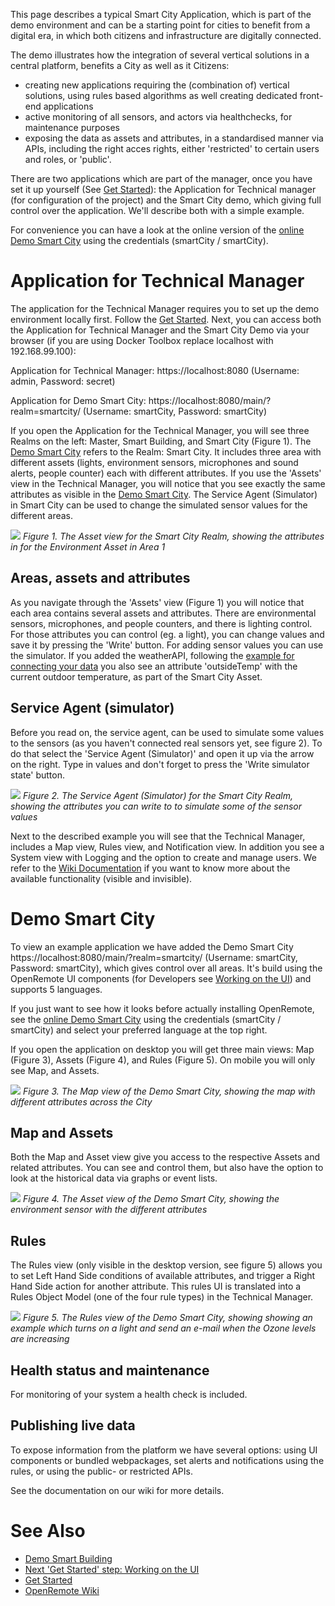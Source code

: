 This page describes a typical Smart City Application, which is part of the demo environment and can be a starting point for cities to benefit from a digital era, in which both citizens and infrastructure are digitally connected. 

The demo illustrates how the integration of several vertical solutions in a central platform, benefits a City as well as it Citizens:
* creating new applications requiring the (combination of) vertical solutions, using rules based algorithms as well creating dedicated front-end applications
* active monitoring of all sensors, and actors via healthchecks, for maintenance purposes
* exposing the data as assets and attributes, in a standardised manner via APIs, including the right acces rights, either 'restricted' to certain users and roles, or 'public'.

There are two applications which are part of the manager, once you have set it up yourself (See [Get Started](https://openremote.io/get-started-manager/)): the Application for Technical manager (for configuration of the project) and the Smart City demo, which giving full control over the application. We'll describe both with a simple example.

For convenience you can have a look at the online version of the [online Demo Smart City](https://demo.openremote.io/main/?realm=smartcity) using the credentials (smartCity / smartCity).

# Application for Technical Manager

The application for the Technical Manager requires you to set up the demo environment locally first. Follow the [Get Started](https://openremote.io/get-started-manager/). Next, you can access both the Application for Technical Manager and the Smart City Demo via your browser (if you are using Docker Toolbox replace localhost with 192.168.99.100):

Application for Technical Manager: https://localhost:8080 (Username: admin, Password: secret)

Application for Demo Smart City: https://localhost:8080/main/?realm=smartcity/ (Username: smartCity, Password: smartCity)

If you open the Application for the Technical Manager, you will see three Realms on the left: Master, Smart Building, and Smart City (Figure 1). The [Demo Smart City](#demo-smart-city) refers to the Realm: Smart City. It includes three area with different assets (lights, environment sensors, microphones and sound alerts, people counter) each with different attributes. If you use the 'Assets' view in the Technical Manager, you will notice that you see exactly the same attributes as visible in the [Demo Smart City](#demo-smart-city). The Service Agent (Simulator) in Smart City can be used to change the simulated sensor values for the different areas. 

![](https://github.com/openremote/Documentation/blob/master/manuscript/figures/Manager%20-%20Smart%20City%20Environment%20Asset.png)
_Figure 1. The Asset view for the Smart City Realm, showing the attributes in for the Environment Asset in Area 1_

## Areas, assets and attributes

As you navigate through the 'Assets' view (Figure 1) you will notice that each area contains several assets and attributes. There are environmental sensors, microphones, and people counters, and there is lighting control. For those attributes you can control (eg. a light), you can change values and save it by pressing the 'Write' button. For adding sensor values you can use the simulator. If you added the weatherAPI, following the [example for connecting your data](User-Guide%3A-Connecting-to-a-HTTP-API) you also see an attribute 'outsideTemp' with the current outdoor temperature, as part of the Smart City Asset.

## Service Agent (simulator)

Before you read on, the service agent, can be used to simulate some values to the sensors (as you haven't connected real sensors yet, see figure 2). To do that select the 'Service Agent (Simulator)' and open it up via the arrow on the right. Type in values and don't forget to press the 'Write simulator state' button.

![](https://github.com/openremote/Documentation/blob/master/manuscript/figures/Manager%20-%20Simulator.png)
_Figure 2. The Service Agent (Simulator) for the Smart City Realm, showing the attributes you can write to to simulate some of the sensor values_

Next to the described example you will see that the Technical Manager, includes a Map view, Rules view, and Notification view. In addition you see a System view with Logging and the option to create and manage users. We refer to the [Wiki Documentation](https://github.com/openremote/openremote/wiki) if you want to know more about the available functionality (visible and invisible).

# Demo Smart City

To view an example application we have added the Demo Smart City https://localhost:8080/main/?realm=smartcity/ (Username: smartCity, Password: smartCity), which gives control over all areas. It's build using the OpenRemote UI components (for Developers see [Working on the UI](https://github.com/openremote/openremote/wiki/Developer-Guide%3A-Working-on-the-UI)) and supports 5 languages.

If you just want to see how it looks before actually installing OpenRemote, see the [online Demo Smart City](https://demo.openremote.io/main/?realm=smartcity) using the credentials (smartCity / smartCity) and select your preferred language at the top right.

If you open the application on desktop you will get three main views: Map (Figure 3), Assets (Figure 4), and Rules (Figure 5). On mobile you will only see Map, and Assets.

![](https://github.com/openremote/Documentation/blob/master/manuscript/figures/Smart%20City%20-%20Map.png)
_Figure 3. The Map view of the Demo Smart City, showing the map with different attributes across the City_

## Map and Assets

Both the Map and Asset view give you access to the respective Assets and related attributes. You can see and control them, but also have the option to look at the historical data via graphs or event lists.

![](https://github.com/openremote/Documentation/blob/master/manuscript/figures/Smart%20City%20-%20Assets.png)
_Figure 4. The Asset view of the Demo Smart City, showing the environment sensor with the different attributes_

## Rules

The Rules view (only visible in the desktop version, see figure 5) allows you to set Left Hand Side conditions of available attributes, and trigger a Right Hand Side action for another attribute. This rules UI is translated into a Rules Object Model (one of the four rule types) in the Technical Manager. 

![](https://github.com/openremote/Documentation/blob/master/manuscript/figures/Smart%20City%20-%20Rules.png)
_Figure 5. The Rules view of the Demo Smart City, showing showing an example which turns on a light and send an e-mail when the Ozone levels are increasing_

## Health status and maintenance

For monitoring of your system a health check is included.

## Publishing live data

To expose information from the platform we have several options: using UI components or bundled webpackages, set alerts and notifications using the rules, or using the public- or restricted APIs.

See the documentation on our wiki for more details.

# See Also
- [Demo Smart Building](Demo-Smart-Building)
- [Next 'Get Started' step: Working on the UI](Developer-Guide%3A-Working-on-the-UI)
- [Get Started](https://openremote.io/get-started-manager/)
- [OpenRemote Wiki](https://github.com/openremote/openremote/wiki)